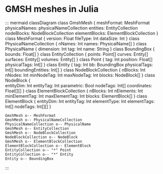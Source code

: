 # GMSH meshes in Julia

::: mermaid
classDiagram
    class GmshMesh {
      meshFormat: MeshFormat
      physicalNames: physicalNameCollection
      entities: EntityCollection
      nodeBlocks: NodeBlockCollection
      elementBlocks: ElementBlockCollection
    }
    class MeshFormat {
      version: Float
      fileType: Int
      dataSize: Int
    }
    class PhysicalNameCollection {
      nNames: Int
      names: PhysicalName[]
    }
    class PhysicalName {
      dimension: Int
      tag: Int
      name: String
    }
    class BoundingBox {
      bounds: Float[]
    }
    class EntityCollection {
      points: Point[]
      curves: Entity[]
      surfaces: Entity[]
      volumes: Entity[]
    }
    class Point {
      tag: Int
      position: Float[]
      physicalTags: Int[]
    }
    class Entity {
        tag: Int
        bb: BoundingBox
        physicalTags: Int[]
        boundingEntities: Int[]
    }
    class NodeBlockCollection {
      nBlocks: Int
      nNodes: Int
      minNodeTag: Int
      maxNodeTag: Int
      blocks: NodeBlock[]
    }
    class NodeBlock {       
      entityDim: Int
      entityTag: Int
      parametric: Bool
      nodeTags: Int[]
      coordinates: Float[][]
    }
    class ElementBlockCollection {
      nBlocks: Int
      nElements: Int
      minElementTag: Int
      maxElementTag: Int
      blocks: ElementBlock[]
    }
    class ElementBlock {
        entityDim: Int
        entityTag: Int
        elementType: Int
        elementTags: Int[]
        nodeTags: Int[][]
    }

    GmshMesh o-- MeshFormat
    GmshMesh o-- PhysicalNameCollection
    PhysicalNameCollection o-- PhysicalName
    GmshMesh o-- EntityCollection
    GmshMesh o-- NodeBlockCollection
    NodeBlockCollection o-- NodeBlock
    GmshMesh o-- ElementBlockCollection
    ElementBlockCollection o-- ElementBlock
    EntityCollection o-- "*" Point
    EntityCollection o-- "*" Entity
    Entity o-- BoundingBox
:::



